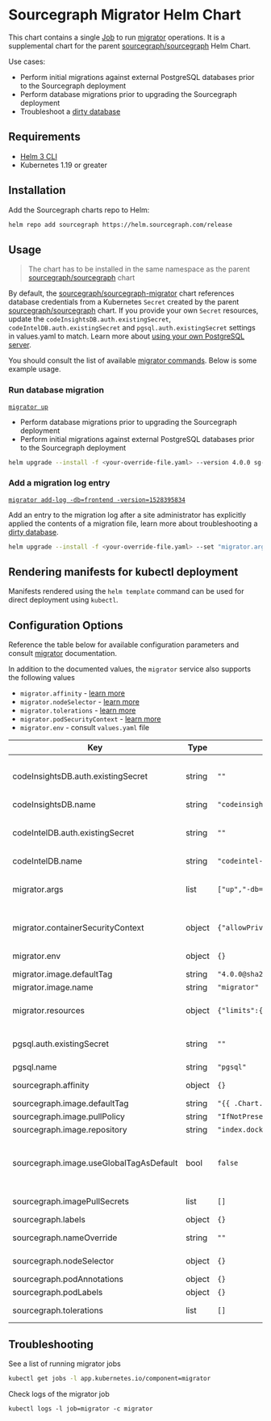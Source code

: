 <!--
  DO NOT EDIT README.md directly.
  README.md is automatically generated from README.md.gotmpl
-->

# Sourcegraph Migrator Helm Chart

This chart contains a single [Job] to run [migrator] operations. It is a supplemental chart for the parent [sourcegraph/sourcegraph] Helm Chart.

Use cases:

- Perform initial migrations against external PostgreSQL databases prior to the Sourcegraph deployment
- Perform database migrations prior to upgrading the Sourcegraph deployment
- Troubleshoot a [dirty database]

## Requirements

* [Helm 3 CLI](https://helm.sh/docs/intro/install/)
* Kubernetes 1.19 or greater

## Installation

Add the Sourcegraph charts repo to Helm:

```sh
helm repo add sourcegraph https://helm.sourcegraph.com/release
```

## Usage

> The chart has to be installed in the same namespace as the parent [sourcegraph/sourcegraph] chart

By default, the [sourcegraph/sourcegraph-migrator] chart references database credentials from a Kubernetes `Secret` created by the parent [sourcegraph/sourcegraph] chart. If you provide your own `Secret` resources, update the `codeInsightsDB.auth.existingSecret`, `codeIntelDB.auth.existingSecret` and `pgsql.auth.existingSecret` settings in values.yaml to match. Learn more about [using your own PostgreSQL server].

You should consult the list of available [migrator commands]. Below is some example usage.

### Run database migration

[`migrator up`](https://docs.sourcegraph.com/admin/how-to/manual_database_migrations#up)

- Perform database migrations prior to upgrading the Sourcegraph deployment
- Perform initial migrations against external PostgreSQL databases prior to the Sourcegraph deployment

```sh
helm upgrade --install -f <your-override-file.yaml> --version 4.0.0 sg-migrator sourcegraph/sourcegraph-migrator
```

### Add a migration log entry

[`migrator add-log -db=frontend -version=1528395834`](https://docs.sourcegraph.com/admin/how-to/manual_database_migrations#add-log)

Add an entry to the migration log after a site administrator has explicitly applied the contents of a migration file, learn more about troubleshooting a [dirty database].

```sh
helm upgrade --install -f <your-override-file.yaml> --set "migrator.args={add-log,-db=frontend,-version=1528395834}" --version 4.0.0 sg-migrator sourcegraph/sourcegraph-migrator
```

## Rendering manifests for kubectl deployment

Manifests rendered using the `helm template` command can be used for direct deployment using `kubectl`.

## Configuration Options

Reference the table below for available configuration parameters and consult [migrator] documentation.

In addition to the documented values, the `migrator` service also supports the following values

- `migrator.affinity` - [learn more](https://kubernetes.io/docs/concepts/scheduling-eviction/assign-pod-node/#affinity-and-anti-affinity)
- `migrator.nodeSelector` - [learn more](https://kubernetes.io/docs/concepts/scheduling-eviction/assign-pod-node/#nodeselector)
- `migrator.tolerations` - [learn more](https://kubernetes.io/docs/concepts/scheduling-eviction/taint-and-toleration/)
- `migrator.podSecurityContext` - [learn more](https://kubernetes.io/docs/tasks/configure-pod-container/security-context/#set-the-security-context-for-a-pod)
- `migrator.env` - consult `values.yaml` file

| Key | Type | Default | Description |
|-----|------|---------|-------------|
| codeInsightsDB.auth.existingSecret | string | `""` | Name of existing secret to use for codeinsights-db credentials This should match the setting in the sourcegraph chart values |
| codeInsightsDB.name | string | `"codeinsights-db"` |  |
| codeIntelDB.auth.existingSecret | string | `""` | Name of existing secret to use for codeintel-db credentials This should match the setting in the sourcegraph chart values |
| codeIntelDB.name | string | `"codeintel-db"` |  |
| migrator.args | list | `["up","-db=all"]` | Override default `migrator` container args Available commands can be found at https://docs.sourcegraph.com/admin/how-to/manual_database_migrations |
| migrator.containerSecurityContext | object | `{"allowPrivilegeEscalation":false,"readOnlyRootFilesystem":true,"runAsGroup":101,"runAsUser":100}` | Security context for the `migrator` container, learn more from the [Kubernetes documentation](https://kubernetes.io/docs/tasks/configure-pod-container/security-context/#set-the-security-context-for-a-container) |
| migrator.env | object | `{}` | Environment variables for the `migrator` container |
| migrator.image.defaultTag | string | `"4.0.0@sha256:d09d03f5a046629dc57d66b3d764a10f6b709e110c694d6d0f8afeda622b5191"` | Docker image tag for the `migrator` image |
| migrator.image.name | string | `"migrator"` | Docker image name for the `migrator` image |
| migrator.resources | object | `{"limits":{"cpu":"500m","memory":"100M"},"requests":{"cpu":"100m","memory":"50M"}}` | Resource requests & limits for the `migrator` container, learn more from the [Kubernetes documentation](https://kubernetes.io/docs/concepts/configuration/manage-resources-containers/) |
| pgsql.auth.existingSecret | string | `""` | Name of existing secret to use for pgsql credentials This should match the setting in the sourcegraph chart values |
| pgsql.name | string | `"pgsql"` |  |
| sourcegraph.affinity | object | `{}` | Affinity, learn more from the [Kubernetes documentation](https://kubernetes.io/docs/concepts/scheduling-eviction/assign-pod-node/#affinity-and-anti-affinity) |
| sourcegraph.image.defaultTag | string | `"{{ .Chart.AppVersion }}"` | Global docker image tag |
| sourcegraph.image.pullPolicy | string | `"IfNotPresent"` | Global docker image pull policy |
| sourcegraph.image.repository | string | `"index.docker.io/sourcegraph"` | Global docker image registry or prefix |
| sourcegraph.image.useGlobalTagAsDefault | bool | `false` | When set to true, sourcegraph.image.defaultTag is used as the default defaultTag for all services, instead of service-specific default defaultTags |
| sourcegraph.imagePullSecrets | list | `[]` | Mount named secrets containing docker credentials |
| sourcegraph.labels | object | `{}` | Add a global label to all resources |
| sourcegraph.nameOverride | string | `""` | Set a custom name for the app.kubernetes.io/name annotation |
| sourcegraph.nodeSelector | object | `{}` | NodeSelector, learn more from the [Kubernetes documentation](https://kubernetes.io/docs/concepts/configuration/assign-pod-node/#nodeselector) |
| sourcegraph.podAnnotations | object | `{}` | Add extra annotations to attach to all pods |
| sourcegraph.podLabels | object | `{}` | Add extra labels to attach to all pods |
| sourcegraph.tolerations | list | `[]` | Tolerations, learn more from the [Kubernetes documentation](https://kubernetes.io/docs/concepts/scheduling-eviction/taint-and-toleration/) |

## Troubleshooting

See a list of running migrator jobs

```sh
kubectl get jobs -l app.kubernetes.io/component=migrator
```

Check logs of the migrator job

```sb
kubectl logs -l job=migrator -c migrator
```

[sourcegraph/sourcegraph]: ../sourcegraph/
[sourcegraph/sourcegraph-migrator]: ./
[dirty database]: https://docs.sourcegraph.com/admin/how-to/dirty_database
[migrator]: https://docs.sourcegraph.com/admin/how-to/manual_database_migrations
[migrator commands]: https://docs.sourcegraph.com/admin/how-to/manual_database_migrations#commands
[job]: https://kubernetes.io/docs/concepts/workloads/controllers/job/
[add-log]: https://docs.sourcegraph.com/admin/how-to/manual_database_migrations#add-log
[using your own postgresql server]: https://docs.sourcegraph.com/admin/external_services/postgres#instructions

